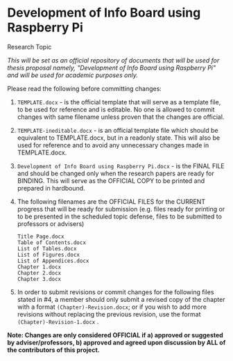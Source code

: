 # Development of Info Board using Raspberry Pi
Research Topic

_This will be set as an official repository of documents that will be used for thesis proposal namely, "Development of Info Board using Raspberry Pi" and will be used for academic purposes only._

Please read the following before committing changes:

1. `TEMPLATE.docx` - is the official template that will serve as a template file, to be used for reference and is editable. No one is allowed to commit changes with same filename unless proven that the changes are official.
2. `TEMPLATE-ineditable.docx` - is an official template file which should be equivalent to TEMPLATE.docx, but in a readonly state. This will also be used for reference and to avoid any unnecessary changes made in TEMPLATE.docx.
3. `Development of Info Board using Raspberry Pi.docx` -  is the FINAL FILE and should be changed only when the research papers are ready for BINDING. This will serve as the OFFICIAL COPY to be printed and prepared in hardbound.
4. The following filenames are the OFFICIAL FILES for the CURRENT progress that will be ready for submission (e.g. files ready for printing or to be presented in the scheduled topic defense, files to be submitted to professors or advisers)

	`Title Page.docx`<br>
	`Table of Contents.docx`<br>
	`List of Tables.docx`<br>
	`List of Figures.docx`<br>
	`List of Appendices.docx`<br>
	`Chapter 1.docx`<br>
	`Chapter 2.docx`<br>
	`Chapter 3.docx`<br>

5. In order to submit revisions or commit changes for the following files stated in #4, a member should only submit a revised copy of the chapter with a format `(Chapter)-Revision.docx`; or if you wish to add more revisions without replacing the previous revision, use the format `(Chapter)-Revision-1.docx` .

**Note: Changes are only considered OFFICIAL if a) approved or suggested by adviser/professors, b) approved and agreed upon discussion by ALL of the contributors of this project.**
